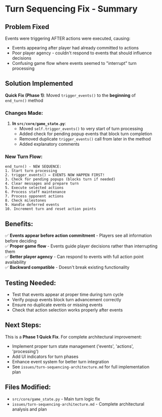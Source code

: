 # Turn Sequencing Fix - Summary

## Problem Fixed
Events were triggering AFTER actions were executed, causing:
- Events appearing after player had already committed to actions
- Poor player agency - couldn't respond to events that should influence decisions  
- Confusing game flow where events seemed to "interrupt" turn processing

## Solution Implemented  
**Quick Fix (Phase 1)**: Moved `trigger_events()` to the **beginning** of `end_turn()` method

### Changes Made:
1. **In `src/core/game_state.py`**:
   - Moved `self.trigger_events()` to very start of turn processing
   - Added check for pending popup events that block turn completion
   - Removed duplicate `trigger_events()` call from later in the method
   - Added explanatory comments

### New Turn Flow:
```
end_turn() - NEW SEQUENCE:
1. Start turn processing
2. trigger_events() ← EVENTS NOW HAPPEN FIRST!
3. Check for pending popups (blocks turn if needed)
4. Clear messages and prepare turn
5. Execute selected actions  
6. Process staff maintenance
7. Process opponent actions
8. Check milestones
9. Handle deferred events
10. Increment turn and reset action points
```

## Benefits:
✅ **Events appear before action commitment** - Players see all information before deciding  
✅ **Proper game flow** - Events guide player decisions rather than interrupting them  
✅ **Better player agency** - Can respond to events with full action point availability  
✅ **Backward compatible** - Doesn't break existing functionality  

## Testing Needed:
- Test that events appear at proper time during turn cycle
- Verify popup events block turn advancement correctly  
- Ensure no duplicate events or missing events
- Check that action selection works properly after events

## Next Steps:
This is a **Phase 1 Quick Fix**. For complete architectural improvement:
- Implement proper turn state management ('events', 'actions', 'processing')
- Add UI indicators for turn phases
- Enhance event system for better turn integration
- See `issues/turn-sequencing-architecture.md` for full implementation plan

## Files Modified:
- `src/core/game_state.py` - Main turn logic fix
- `issues/turn-sequencing-architecture.md` - Complete architectural analysis and plan

